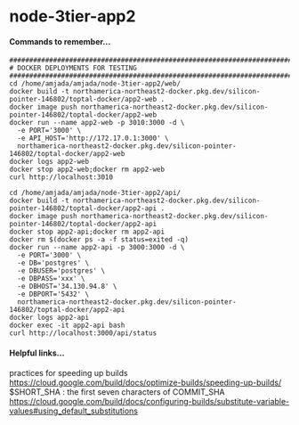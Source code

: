 # node-3tier-app2

#### Commands to remember...
```
################################################################################
# DOCKER DEPLOYMENTS FOR TESTING
################################################################################
cd /home/amjada/amjada/node-3tier-app2/web/
docker build -t northamerica-northeast2-docker.pkg.dev/silicon-pointer-146802/toptal-docker/app2-web .
docker image push northamerica-northeast2-docker.pkg.dev/silicon-pointer-146802/toptal-docker/app2-web
docker run --name app2-web -p 3010:3000 -d \
  -e PORT='3000' \
  -e API_HOST='http://172.17.0.1:3000' \
  northamerica-northeast2-docker.pkg.dev/silicon-pointer-146802/toptal-docker/app2-web
docker logs app2-web
docker stop app2-web;docker rm app2-web
curl http://localhost:3010

cd /home/amjada/amjada/node-3tier-app2/api/
docker build -t northamerica-northeast2-docker.pkg.dev/silicon-pointer-146802/toptal-docker/app2-api .
docker image push northamerica-northeast2-docker.pkg.dev/silicon-pointer-146802/toptal-docker/app2-api
docker stop app2-api;docker rm app2-api
docker rm $(docker ps -a -f status=exited -q)
docker run --name app2-api -p 3000:3000 -d \
  -e PORT='3000' \
  -e DB='postgres' \
  -e DBUSER='postgres' \
  -e DBPASS='xxx' \
  -e DBHOST='34.130.94.8' \
  -e DBPORT='5432' \
  northamerica-northeast2-docker.pkg.dev/silicon-pointer-146802/toptal-docker/app2-api
docker logs app2-api
docker exec -it app2-api bash
curl http://localhost:3000/api/status

```

#### Helpful links...
practices for speeding up builds<br />
https://cloud.google.com/build/docs/optimize-builds/speeding-up-builds/<br />
$SHORT_SHA : the first seven characters of COMMIT_SHA<br />
https://cloud.google.com/build/docs/configuring-builds/substitute-variable-values#using_default_substitutions<br />

